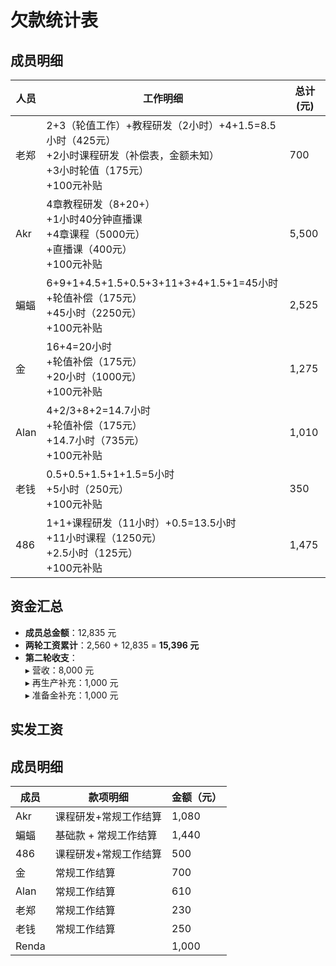 # 欠款统计表

## 成员明细

| 人员  | 工作明细                                                                                   | 总计(元) |
|-------|--------------------------------------------------------------------------------------------|----------|
| 老郑  | 2+3（轮值工作）+教程研发（2小时）+4+1.5=8.5小时（425元）<br>+2小时课程研发（补偿表，金额未知）<br>+3小时轮值（175元）<br>+100元补贴 | 700      |
| Akr   | 4章教程研发（8+20+）<br>+1小时40分钟直播课<br>+4章课程（5000元）<br>+直播课（400元）<br>+100元补贴         | 5,500    |
| 蝙蝠  | 6+9+1+4.5+1.5+0.5+3+11+3+4+1.5+1=45小时<br>+轮值补偿（175元）<br>+45小时（2250元）<br>+100元补贴       | 2,525    |
| 金    | 16+4=20小时<br>+轮值补偿（175元）<br>+20小时（1000元）<br>+100元补贴                                  | 1,275    |
| Alan  | 4+2/3+8+2=14.7小时<br>+轮值补偿（175元）<br>+14.7小时（735元）<br>+100元补贴                         | 1,010    |
| 老钱  | 0.5+0.5+1.5+1+1.5=5小时<br>+5小时（250元）<br>+100元补贴                                           | 350      |
| 486   | 1+1+课程研发（11小时）+0.5=13.5小时<br>+11小时课程（1250元）<br>+2.5小时（125元）<br>+100元补贴           | 1,475    |

## 资金汇总

- **成员总金额**：12,835 元
- **两轮工资累计**：2,560 + 12,835 = **15,396 元**
- **第二轮收支**：<br>
  ▸ 营收：8,000 元<br>
  ▸ 再生产补充：1,000 元<br>
  ▸ 准备金补充：1,000 元


## 实发工资
## 成员明细

| 成员   | 款项明细                          | 金额（元） |
|--------|-----------------------------------|------------|
| Akr    | 课程研发+常规工作结算                       | 1,080      |
| 蝙蝠   | 基础款 + 常规工作结算      | 1,440 |
| 486    | 课程研发+常规工作结算                          | 500        |
| 金     | 常规工作结算              | 700        |
| Alan   | 常规工作结算                      | 610        |
| 老郑   |  常规工作结算                     | 230        |
| 老钱   | 常规工作结算                      | 250        |
| Renda  |                           | 1,000      |
